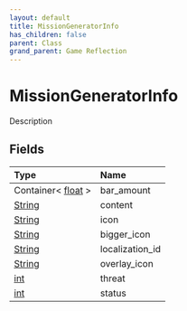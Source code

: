 ```yaml
---
layout: default
title: MissionGeneratorInfo
has_children: false
parent: Class
grand_parent: Game Reflection
---
```

# MissionGeneratorInfo
Description 

## Fields

| Type | Name |
|:----------|:--------------|
| Container< [float](/riftbreaker-wiki/docs/game-reflection/components/float/) > | bar_amount |
| [String](/riftbreaker-wiki/docs/game-reflection/components/string/) | content |
| [String](/riftbreaker-wiki/docs/game-reflection/components/string/) | icon |
| [String](/riftbreaker-wiki/docs/game-reflection/components/string/) | bigger_icon |
| [String](/riftbreaker-wiki/docs/game-reflection/components/string/) | localization_id |
| [String](/riftbreaker-wiki/docs/game-reflection/components/string/) | overlay_icon |
| [int](/riftbreaker-wiki/docs/game-reflection/enums/int/) | threat |
| [int](/riftbreaker-wiki/docs/game-reflection/enums/int/) | status |

